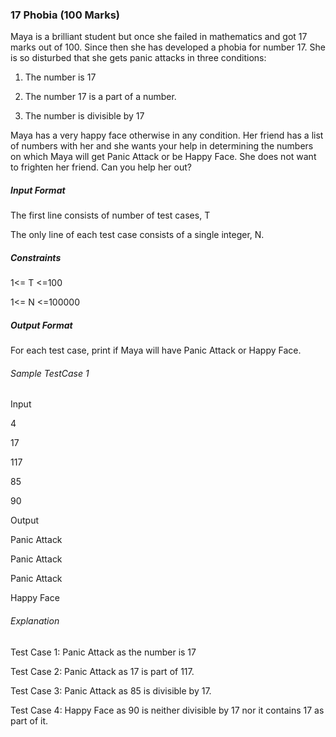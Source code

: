 ### 17 Phobia  (100 Marks)

Maya is a brilliant student but once she failed in mathematics and got 17 marks out of 100. Since then she has developed a phobia for number 17. She is so disturbed that she gets panic attacks in three conditions:

1.  The number is 17
    
2.  The number 17 is a part of a number.
    
3.  The number is divisible by 17
    

  
Maya has a very happy face otherwise in any condition. Her friend has a list of numbers with her and she wants your help in determining the numbers on which Maya will get Panic Attack or be Happy Face. She does not want to frighten her friend. Can you help her out?  
  

##### Input Format

The first line consists of number of test cases, T

The only line of each test case consists of a single integer, N.

  
  

##### Constraints

1<= T <=100

1<= N <=100000

  
  

##### Output Format

For each test case, print if Maya will have Panic Attack or Happy Face.  
  

###### Sample TestCase 1

Input

4

17

117

85

90

Output

Panic Attack

Panic Attack

Panic Attack

Happy Face

###### Explanation

Test Case 1: Panic Attack as the number is 17

Test Case 2: Panic Attack as 17 is part of 117.

Test Case 3: Panic Attack as 85 is divisible by 17.

Test Case 4: Happy Face as 90 is neither divisible by 17 nor it contains 17 as part of it.